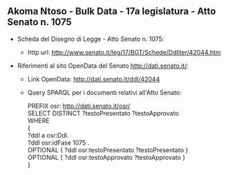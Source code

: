 ## Akoma Ntoso - Bulk Data - 17a legislatura - Atto Senato n. 1075 ##

* Scheda del Disegno di Legge - Atto Senato n. 1075:
	* http url: http://www.senato.it/leg/17/BGT/Schede/Ddliter/42044.htm

* Riferimenti al sito OpenData del Senato http://dati.senato.it/:
	* Link OpenData: http://dati.senato.it/ddl/42044
	* Query SPARQL per i documenti relativi all'Atto Senato:

        PREFIX osr: <http://dati.senato.it/osr/>  
		SELECT DISTINCT ?testoPresentato ?testoApprovato  
		WHERE  
		{  
		    ?ddl a osr:Ddl.  
		    ?ddl osr:idFase 1075 .  
		    OPTIONAL { ?ddl osr:testoPresentato ?testoPresentato }  
		    OPTIONAL { ?ddl osr:testoApprovato ?testoApprovato }  
		}
		